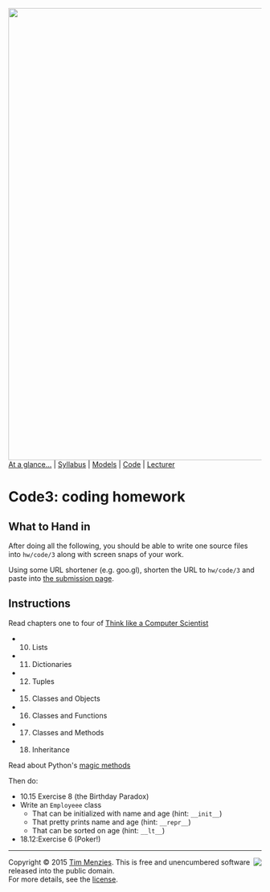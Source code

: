 [<img width=900 src="https://raw.githubusercontent.com/txt/mase/master/img/banner1.png">](https://github.com/txt/mase/blob/master/README.md)   
[At a glance...](https://github.com/txt/mase/blob/master/OVERVIEW.md) |
[Syllabus](https://github.com/txt/mase/blob/master/SYLLABUS.md) |
[Models](https://github.com/txt/mase/blob/master/MODELS.md) |
[Code](https://github.com/txt/mase/tree/master/src) |
[Lecturer](http://menzies.us) 



# Code3: coding homework 

## What to Hand in

After doing all the following, you should 
be able to write one source files into  `hw/code/3` along with
screen snaps of your work.

Using some URL shortener (e.g. goo.gl), shorten the URL to `hw/code/3`
and paste into [the submission page](https://goo.gl/lZEmEm).

## Instructions

Read chapters one to four of [Think like a Computer Scientist](http://www.greenteapress.com/thinkpython/html/index.html)

+ 10. Lists
+ 11. Dictionaries
+ 12. Tuples
+ 15. Classes and Objects
+ 16. Classes and Functions
+ 17. Classes and Methods
+ 18. Inheritance

Read about Python's [magic methods](http://www.rafekettler.com/magicmethods.html)

Then do:

+ 10.15 Exercise 8 (the Birthday Paradox)
+ Write an `Employeee` class
     + That can be initialized with name and age (hint: `__init__`)
     + That pretty prints name and age (hint: `__repr__`)
	 + That can be sorted on age (hint: `__lt__`)
+ 18.12:Exercise 6 (Poker!) 


_________

<img align=right src="https://raw.githubusercontent.com/txt/mase/master/img/pd-icon.png">Copyright © 2015 [Tim Menzies](http://menzies.us).
This is free and unencumbered software released into the public domain.   
For more details, see the [license](https://github.com/txt/mase/blob/master/LICENSE).

